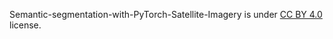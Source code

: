 Semantic-segmentation-with-PyTorch-Satellite-Imagery is under [CC BY 4.0](https://creativecommons.org/licenses/by/4.0/legalcode) license.